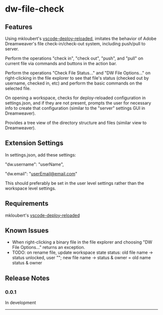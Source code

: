 # dw-file-check

## Features

Using mkloubert's <a href="https://github.com/mkloubert/vscode-deploy-reloaded">vscode-deploy-reloaded</a>, imitates the behavior of Adobe Dreamweaver's file check-in/check-out system, including push/pull to server. 

Perform the operations "check in", "check out", "push", and "pull" on current file via commands and buttons in the action bar. 

Perform the operations "Check File Status..." and "DW File Options..." on right-clicking in the file explorer to see that file's status (checked out by username, checked in, etc) and perform the basic commands on the selected file.

On opening a workspace, checks for deploy-reloaded configuration in settings.json, and if they are not present, prompts the user for necessary info to create that configuration (similar to the "server" settings GUI in Dreamweaver).

Provides a tree view of the directory structure and files (similar view to Dreamweaver).

## Extension Settings

In settings.json, add these settings:

"dw.username": "userName",

"dw.email": "userEmail@email.com"

This should preferably be set in the user level settings rather than the workspace level settings.

## Requirements

mkloubert's <a href="https://github.com/mkloubert/vscode-deploy-reloaded">vscode-deploy-reloaded</a>

## Known Issues

- When right-clicking a binary file in the file explorer and choosing "DW File Options..." returns an exception.
- TODO: on rename file, update workspace state status: old file name -> status unlocked, user ""; new file name -> status & owner = old name status & owner

## Release Notes

### 0.0.1

In development

-----------------------------------------------------------------------------------------------------------
